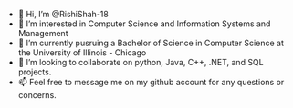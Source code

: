- 👋 Hi, I’m @RishiShah-18
- 👀 I’m interested in Computer Science and Information Systems and Management
- 🌱 I’m currently pusruing a Bachelor of Science in Computer Science at the University of Illinois - Chicago
- 💞️ I’m looking to collaborate on python, Java, C++, .NET, and SQL projects.
- 📫 Feel free to message me on my github account for any questions or concerns.

<!---
RishiShah-18/RishiShah-18 is a ✨ special ✨ repository because its `README.md` (this file) appears on your GitHub profile.
You can click the Preview link to take a look at your changes.
--->
